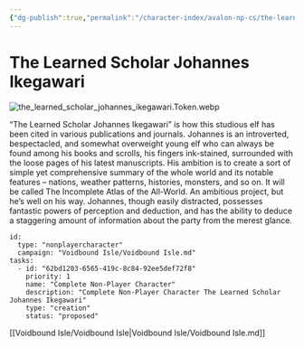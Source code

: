 ```yaml
---
{"dg-publish":true,"permalink":"/character-index/avalon-np-cs/the-learned-scholar-johannes-ikegawari/","title":"The Learned Scholar Johannes Ikegawari","tags":["JournalEntryPage"]}
---
```






# The Learned Scholar Johannes Ikegawari
![the_learned_scholar_johannes_ikegawari.Token.webp](/img/user/Voidbound%20token%20images/the_learned_scholar_johannes_ikegawari.Token.webp)

“The Learned Scholar Johannes Ikegawari” is how this studious elf has been cited in various publications and journals. Johannes is an introverted, bespectacled, and somewhat overweight young elf who can always be found among his books and scrolls, his fingers ink-stained, surrounded with the loose pages of his latest manuscripts. His ambition is to create a sort of simple yet comprehensive summary of the whole world and its notable features – nations, weather patterns, histories, monsters, and so on. It will be called The Incomplete Atlas of the All-World. An ambitious project, but he’s well on his way. Johannes, though easily distracted, possesses fantastic powers of perception and deduction, and has the ability to deduce a staggering amount of information about the party from the merest glance.

```RpgManager4
id: 
  type: "nonplayercharacter"
  campaign: "Voidbound Isle/Voidbound Isle.md"
tasks: 
  - id: "62bd1203-6565-419c-8c84-92ee5def72f8"
    priority: 1
    name: "Complete Non-Player Character"
    description: "Complete Non-Player Character The Learned Scholar Johannes Ikegawari"
    type: "creation"
    status: "proposed"
```
[[Voidbound Isle/Voidbound Isle\|Voidbound Isle/Voidbound Isle.md]]